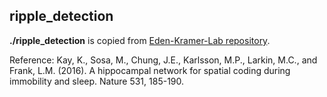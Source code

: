 ## ripple_detection
**./ripple_detection** is copied from [Eden-Kramer-Lab repository](https://github.com/Eden-Kramer-Lab/ripple_detection/tree/master/ripple_detection). 

Reference:
Kay, K., Sosa, M., Chung, J.E., Karlsson, M.P., Larkin, M.C., and Frank, L.M. (2016). A hippocampal network for spatial coding during immobility and sleep. Nature 531, 185-190.
